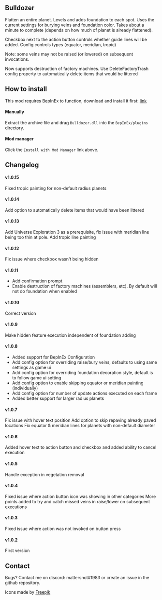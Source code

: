 ﻿## Bulldozer

Flatten an entire planet. Levels and adds foundation to each spot. Uses the current settings for burying veins and foundation color.
Takes about a minute to complete (depends on how much of planet is already flattened).

Checkbox next to the action button controls whether guide lines will be added. Config controls types (equator, meridian, tropic)

Note: some veins may not be raised (or lowered) on subsequent invocations.

Now supports destruction of factory machines. Use DeleteFactoryTrash config property to automatically delete items that would be littered

## How to install

This mod requires BepInEx to function, download and install it
first: [link](https://bepinex.github.io/bepinex_docs/master/articles/user_guide/installation/index.html?tabs=tabid-win)

#### Manually

Extract the archive file and drag `Bulldozer.dll` into the `BepInEx/plugins` directory.

#### Mod manager

Click the `Install with Mod Manager` link above.

## Changelog

#### v1.0.15

Fixed tropic painting for non-default radius planets

#### v1.0.14

Add option to automatically delete items that would have been littered

#### v1.0.13

Add Universe Exploration 3 as a prerequisite, fix issue with meridian line being too thin at pole. Add tropic line painting

#### v1.0.12

Fix issue where checkbox wasn't being hidden

#### v1.0.11
* Add confirmation prompt
* Enable destruction of factory machines (assemblers, etc). By default will not do foundation when enabled

#### v1.0.10
Correct version

#### v1.0.9
Make hidden feature execution independent of foundation adding

#### v1.0.8
* Added support for BepInEx Configuration
* Add config option for overriding raise/bury veins, defaults to using same settings as game ui
* Add config option for overriding foundation decoration style, default is to follow game ui setting 
* Add config option to enable skipping equator or meridian painting (individually)
* Add config option for number of update actions executed on each frame
* Added better support for larger radius planets

#### v1.0.7
Fix issue with hover text position
Add option to skip repaving already paved locations
Fix equator & meridian lines for planets with non-default diameter

#### v1.0.6
Added hover text to action button and checkbox and added ability to cancel execution

#### v1.0.5
Handle exception in vegetation removal

#### v1.0.4
Fixed issue where action button icon was showing in other categories
More points added to try and catch missed veins in raise/lower on subsequent executions 

#### v1.0.3
Fixed issue where action was not invoked on button press

#### v1.0.2
First version


## Contact
Bugs? Contact me on discord: mattersnot#1983 or create an issue in the github repository.

Icons made by [Freepik](https://www.freepik.com)
